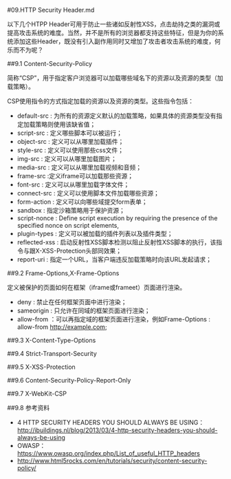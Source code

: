 #09.HTTP Security Header.md

  以下几个HTPP Header可用于防止一些诸如反射性XSS，点击劫持之类的漏洞或提高攻击系统的难度。当然，并不是所有的浏览器都支持这些特征，但是为你的系统添加这些Header，既没有引入副作用同时又增加了攻击者攻击系统的难度，何乐而不为呢？

##9.1 Content-Security-Policy

  简称“CSP”，用于指定客户浏览器可以加载哪些域名下的资源以及资源的类型（加载策略）。
  
  CSP使用指令的方式指定加载的资源以及资源的类型。这些指令包括：
  
  * default-src : 为所有的资源定义默认的加载策略，如果具体的资源类型没有指定加载策略则使用该缺省值；
  * script-src : 定义哪些脚本可以被运行；
  * object-src : 定义可以从哪里加载插件；
  * style-src : 定义可以使用那些css文件；
  * img-src : 定义可以从哪里加载图片；
  * media-src : 定义可以从哪里加载视频和音频；
  * frame-src :定义iframe可以加载那些资源；
  * font-src : 定义可以从哪里加载字体文件；
  * connect-src : 定义可以使用脚本文件加载哪些资源；
  * form-action : 定义可以向哪些域提交form表单；
  * sandbox : 指定沙箱策略用于保护资源；
  * script-nonce : Define script execution by requiring the presence of the specified nonce on script elements,
  * plugin-types : 定义可以被加载的插件列表以及插件类型；
  * reflected-xss : 启动反射性XSS脚本检测以阻止反射性XSS脚本的执行，该指令与跟X-XSS-Protection头部同效果；
  * report-uri : 指定一个URL，当客户端违反加载策略时向该URL发起请求；

##9.2 Frame-Options,X-Frame-Options
  
  定义被保护的页面如何在框架（iframe或frameet）页面进行渲染。
  
  * deny : 禁止在任何框架页面中进行渲染；
  * sameorigin : 只允许在同域的框架页面进行渲染；
  * allow-from ：可以再指定域的框架页面进行渲染，例如Frame-Options : allow-from http://example.com;
  

##9.3 X-Content-Type-Options

##9.4 Strict-Transport-Security

##9.5 X-XSS-Protection

##9.6 Content-Security-Policy-Report-Only

##9.7 X-WebKit-CSP

##9.8 参考资料
 * 4 HTTP SECURITY HEADERS YOU SHOULD ALWAYS BE USING：http://ibuildings.nl/blog/2013/03/4-http-security-headers-you-should-always-be-using
 * OWASP：https://www.owasp.org/index.php/List_of_useful_HTTP_headers
 * http://www.html5rocks.com/en/tutorials/security/content-security-policy/
